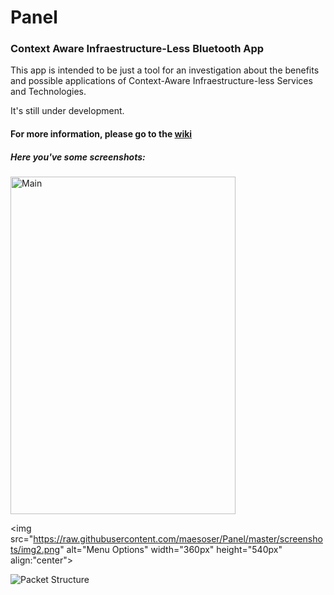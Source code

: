 # Panel
### Context Aware Infraestructure-Less Bluetooth App

This app is intended to be just a tool for an investigation about the benefits and possible applications of Context-Aware Infraestructure-less Services and Technologies.

It's still under development.

#### For more information, please go to the [**wiki**](https://github.com/maesoser/Panel/wiki)
##### Here you've some screenshots:

<img src="https://raw.githubusercontent.com/maesoser/Panel/master/screenshots/img1.png" alt="Main" width="360px" height="540px">

<img src="https://raw.githubusercontent.com/maesoser/Panel/master/screenshots/img2.png" alt="Menu Options" width="360px" height="540px" align:"center">

![Packet Structure](https://raw.githubusercontent.com/maesoser/Panel/master/screenshots/Packets.png "Packet Structure")

